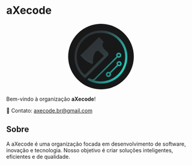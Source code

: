 # aXecode

<p align="center">
  <img src="./aXeCode_logo.png" alt="aXecode Logo" width="175" style="border-radius: 50%;">
</p>

Bem-vindo à organização **aXecode**!

📧 Contato: [axecode.br@gmail.com](mailto:axecode.br@gmail.com)

## Sobre
A aXecode é uma organização focada em desenvolvimento de software, inovação e tecnologia. Nosso objetivo é criar soluções inteligentes, eficientes e de qualidade.
